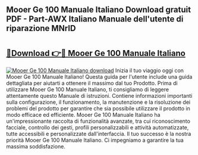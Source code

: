 ## Mooer Ge 100 Manuale Italiano Download gratuit PDF - Part-AWX Italiano Manuale dell'utente di riparazione MNrID

# <h2><a href="http://df9tv3m.blite.top/?on=Mooer+Ge+100+Manuale+Italiano">🔗Download 👉🔴 Mooer Ge 100 Manuale Italiano</a></h2>

[![Mooer Ge 100 Manuale Italiano download](https://i.imgur.com/lujVjoI.png)](http://df9tv3m.blite.top/?on=Mooer+Ge+100+Manuale+Italiano)
Inizia il tuo viaggio oggi con Mooer Ge 100 Manuale Italiano! Questa guida per l'utente include una guida dettagliata per aiutarti a ottenere il massimo dal tuo Prodotto. Prima di utilizzare Mooer Ge 100 Manuale Italiano, ti consigliamo di leggere attentamente questo Manuale di istruzioni. Contiene informazioni importanti sulla configurazione, il funzionamento, la manutenzione e la risoluzione dei problemi del prodotto per garantire che sia possibile utilizzare il prodotto in modo efficace ed efficiente. Mooer Ge 100 Manuale Italiano ha un'impressionante raccolta di funzionalità avanzate, tra cui riconoscimento facciale, controllo dei gesti, profili personalizzabili e attività automatizzate, tutte accessibili e personalizzate dall'interfaccia. Il tuo successo è la nostra priorità Mooer Ge 100 Manuale Italiano. Ci impegniamo a garantire la tua massima soddisfazione.
